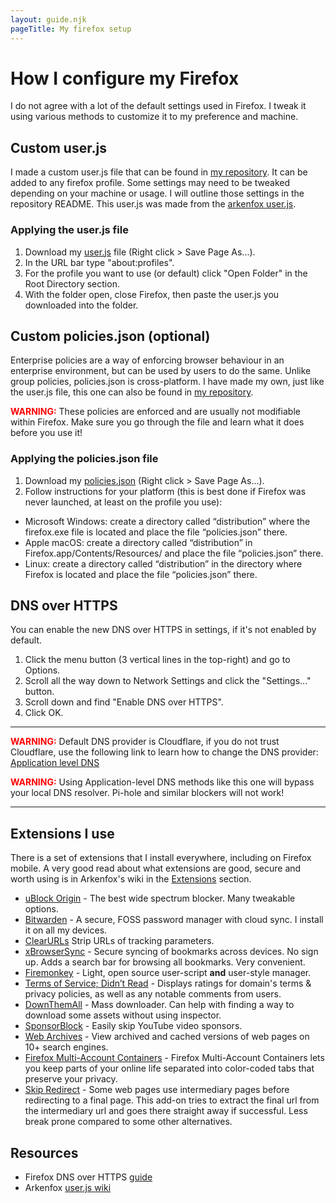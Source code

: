 ```yaml
---
layout: guide.njk
pageTitle: My firefox setup
---
```


# How I configure my Firefox

I do not agree with a lot of the default settings used in Firefox. I tweak it using various methods to customize it to my preference and machine.

## Custom user.js

I made a custom user.js file that can be found in [my repository](https://github.com/Kellegram/my-firefox-setup). It can be added to any firefox profile. Some settings may need to be tweaked depending on your machine or usage. I will outline those settings in the repository README. This user.js was made from the [arkenfox user.js](https://github.com/arkenfox/user.js). 

### Applying the user.js file

1. Download my [user.js](https://raw.githubusercontent.com/Kellegram/my-firefox-setup/master/user.js) file (Right click > Save Page As...).
2. In the URL bar type "about:profiles".
3. For the profile you want to use (or default) click "Open Folder" in the Root Directory section.
4. With the folder open, close Firefox, then paste the user.js you downloaded into the folder.

## Custom policies.json (optional)

Enterprise policies are a way of enforcing browser behaviour in an enterprise environment, but can be used by users to do the same. Unlike group policies, policies.json is cross-platform. I have made my own, just like the user.js file, this one can also be found in [my repository](https://github.com/Kellegram/my-firefox-setup).

<span style="color:red"> **WARNING:**</span> These policies are enforced and are usually not modifiable within Firefox. Make sure you go through the file and learn what it does before you use it!

### Applying the policies.json file

1. Download my [policies.json](https://raw.githubusercontent.com/Kellegram/my-firefox-setup/master/policies.json) (Right click > Save Page As...).
2. Follow instructions for your platform (this is best done if Firefox was never launched, at least on the profile you use):

- Microsoft Windows: create a directory called “distribution” where the firefox.exe file is located and place the file “policies.json” there.
- Apple macOS: create a directory called “distribution” in Firefox.app/Contents/Resources/ and place the file “policies.json” there.
- Linux: create a directory called “distribution” in the directory where Firefox is located and place the file “policies.json” there.

## DNS over HTTPS

You can enable the new DNS over HTTPS in settings, if it's not enabled by default.

1. Click the menu button (3 vertical lines in the top-right) and go to Options.
2. Scroll all the way down to Network Settings and click the "Settings..." button.
3. Scroll down and find "Enable DNS over HTTPS".
4. Click OK.

---

<span style="color:red"> **WARNING:**</span> Default DNS provider is Cloudflare, if you do not trust Cloudflare, use the following link to learn how to change the DNS provider: [Application level DNS](https://wiki.archlinux.org/index.php/Domain_name_resolution#Application-level_DNS)

<span style="color:red"> **WARNING:**</span> Using Application-level DNS methods like this one will bypass your local DNS resolver. Pi-hole and similar blockers will not work!

---

## Extensions I use

There is a set of extensions that I install everywhere, including on Firefox mobile. A very good read about what extensions are good, secure and worth using is in Arkenfox's wiki in the [Extensions](https://github.com/arkenfox/user.js/wiki/4.1-Extensions) section.

- [uBlock Origin](https://addons.mozilla.org/en-GB/firefox/addon/ublock-origin/) - The best wide spectrum blocker. Many tweakable options.
- [Bitwarden](https://addons.mozilla.org/en-GB/firefox/addon/bitwarden-password-manager/) - A secure, FOSS password manager with cloud sync. I install it on all my devices.
- [ClearURLs](https://addons.mozilla.org/en-US/firefox/addon/clearurls/) Strip URLs of tracking parameters.
- [xBrowserSync](https://addons.mozilla.org/en-US/firefox/addon/xbs/) - Secure syncing of bookmarks across devices. No sign up. Adds a search bar for browsing all bookmarks. Very convenient.
- [Firemonkey](https://addons.mozilla.org/en-US/firefox/addon/firemonkey/) - Light, open source user-script **and** user-style manager.
- [Terms of Service; Didn’t Read](https://addons.mozilla.org/en-US/firefox/addon/terms-of-service-didnt-read/) - Displays ratings for domain's terms & privacy policies, as well as any notable comments from users.
- [DownThemAll](https://addons.mozilla.org/en-GB/firefox/addon/downthemall/) - Mass downloader. Can help with finding a way to download some assets without using inspector.
- [SponsorBlock](https://addons.mozilla.org/en-GB/firefox/addon/sponsorblock/) - Easily skip YouTube video sponsors.
- [Web Archives](https://addons.mozilla.org/en-GB/firefox/addon/view-page-archive/) - View archived and cached versions of web pages on 10+ search engines.
- [Firefox Multi-Account Containers](https://addons.mozilla.org/en-GB/firefox/addon/multi-account-containers/) - Firefox Multi-Account Containers lets you keep parts of your online life separated into color-coded tabs that preserve your privacy.
- [Skip Redirect](https://addons.mozilla.org/en-GB/firefox/addon/skip-redirect/) - Some web pages use intermediary pages before redirecting to a final page. This add-on tries to extract the final url from the intermediary url and goes there straight away if successful. Less break prone compared to some other alternatives.

## Resources

- Firefox DNS over HTTPS [guide](https://support.mozilla.org/en-US/kb/firefox-dns-over-https)
- Arkenfox [user.js wiki](https://github.com/arkenfox/user.js/wiki)
